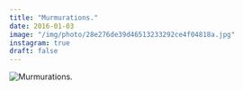 ```yaml
---
title: "Murmurations."
date: 2016-01-03
image: "/img/photo/28e276de39d46513233292ce4f04818a.jpg"
instagram: true
draft: false
---
```


![Murmurations.](/img/photo/28e276de39d46513233292ce4f04818a.jpg)
